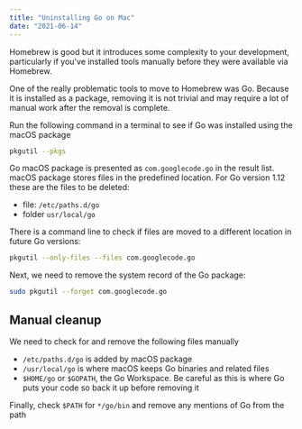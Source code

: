 ```yaml
---
title: "Uninstalling Go on Mac"
date: "2021-06-14"
---
```


Homebrew is good but it introduces some complexity to your development, particularly if you've installed tools manually before they were available via Homebrew.

One of the really problematic tools to move to Homebrew was Go. Because it is installed as a package, removing it is not trivial and may require a lot of manual work after the removal is complete.

Run the following command in a terminal to see if Go was installed using the macOS package

```bash
pkgutil --pkgs
```

Go macOS package is presented as `com.googlecode.go` in the result list. macOS package stores files in the predefined location. For Go version 1.12 these are the files to be deleted:

* file: `/etc/paths.d/go`
* folder `usr/local/go`

There is a command line to check if files are moved to a different location in future Go versions:

```bash
pkgutil --only-files --files com.googlecode.go
```

Next, we need to remove the system record of the Go package:

```bash
sudo pkgutil --forget com.googlecode.go
```

## Manual cleanup

We need to check for and remove the following files manually

* `/etc/paths.d/go` is added by macOS package
* `/usr/local/go` is where macOS keeps Go binaries and related files
* `$HOME/go` or `$GOPATH`, the Go Workspace. Be careful as this is where Go puts your code so back it up before removing it

Finally, check `$PATH` for `*/go/bin` and remove any mentions of Go from the path
